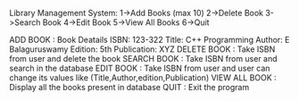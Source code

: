 Library Management System:
1->Add Books (max 10)
2->Delete Book
3->Search Book
4->Edit Book
5->View All Books
6->Quit

ADD BOOK : Book Deatails
           ISBN: 123-322
           Title: C++ Programming
           Author: E Balaguruswamy
           Edition: 5th
           Publication: XYZ
DELETE BOOK : Take ISBN from user and delete the book
SEARCH BOOK : Take ISBN from user and search in the database
EDIT BOOK  : Take ISBN from user and user can change its values like (Title,Author,edition,Publication)
VIEW ALL BOOK : Display all the books present in database
QUIT : Exit the program
